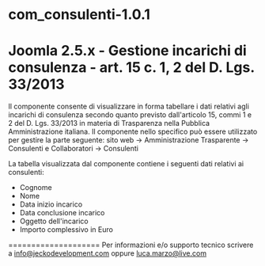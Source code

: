 com_consulenti-1.0.1
====================

Joomla 2.5.x - Gestione incarichi di consulenza - art. 15 c. 1, 2 del D. Lgs. 33/2013
====================
Il componente consente di visualizzare in forma tabellare i dati relativi agli incarichi di consulenza secondo quanto
previsto dall'articolo 15, commi 1 e 2 del D. Lgs. 33/2013 in materia di Trasparenza nella Pubblica Amministrazione italiana.
Il componente nello specifico può essere utilizzato per gestire la parte seguente:
sito web -> Amministrazione Trasparente -> Consulenti e Collaboratori -> Consulenti

La tabella visualizzata dal componente contiene i seguenti dati relativi ai consulenti:
- Cognome
- Nome
- Data inizio incarico
- Data conclusione incarico
- Oggetto dell'incarico
- Importo complessivo in Euro

====================
Per informazioni e/o supporto tecnico scrivere a info@jeckodevelopment.com oppure luca.marzo@live.com
